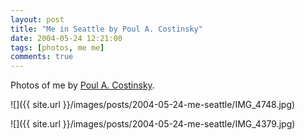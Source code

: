 ```yaml
---
layout: post
title: "Me in Seattle by Poul A. Costinsky"
date: 2004-05-24 12:21:00
tags: [photos, me me]
comments: true
---
```

Photos of me by [Poul A. Costinsky](http://www.polyrealism.com).

![]({{ site.url }}/images/posts/2004-05-24-me-seattle/IMG_4748.jpg)

![]({{ site.url }}/images/posts/2004-05-24-me-seattle/IMG_4379.jpg)

